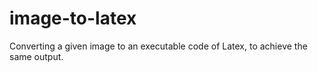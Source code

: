 # image-to-latex
 
Converting a given image to an executable code of Latex, to achieve the same output.
